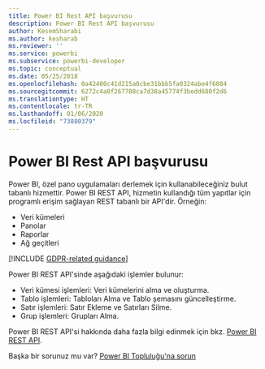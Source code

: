 ```yaml
---
title: Power BI Rest API başvurusu
description: Power BI Rest API başvurusu
author: KesemSharabi
ms.author: kesharab
ms.reviewer: ''
ms.service: powerbi
ms.subservice: powerbi-developer
ms.topic: conceptual
ms.date: 05/25/2018
ms.openlocfilehash: 0a42400c41d215a0cbe31bbb5fa0324abe4f6084
ms.sourcegitcommit: 6272c4a0f267708ca7d38a45774f3bedd680f2d6
ms.translationtype: HT
ms.contentlocale: tr-TR
ms.lasthandoff: 01/06/2020
ms.locfileid: "73880379"
---
```

# <a name="power-bi-rest-api-reference"></a>Power BI Rest API başvurusu

Power BI, özel pano uygulamaları derlemek için kullanabileceğiniz bulut tabanlı hizmettir. Power BI REST API, hizmetin kullandığı tüm yapıtlar için programlı erişim sağlayan REST tabanlı bir API'dir. Örneğin:
* Veri kümeleri
* Panolar
* Raporlar
* Ağ geçitleri

[!INCLUDE [GDPR-related guidance](../includes/gdpr-hybrid-note.md)]

Power BI REST API'sinde aşağıdaki işlemler bulunur:

* Veri kümesi işlemleri: Veri kümelerini alma ve oluşturma.
* Tablo işlemleri: Tabloları Alma ve Tablo şemasını güncelleştirme.
* Satır işlemleri: Satır Ekleme ve Satırları Silme.
* Grup işlemleri: Grupları Alma.

Power BI REST API'si hakkında daha fazla bilgi edinmek için bkz. [Power BI REST API](https://docs.microsoft.com/rest/api/power-bi/).

Başka bir sorunuz mu var? [Power BI Topluluğu'na sorun](https://community.powerbi.com/)